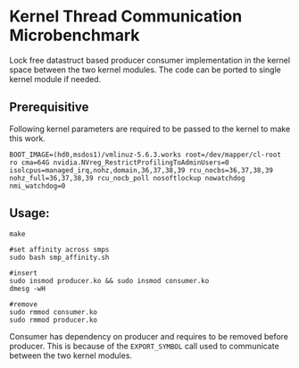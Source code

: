 # Kernel Thread Communication Microbenchmark
Lock free datastruct based producer consumer implementation in the kernel space between the two kernel modules. The code can be ported to single kernel module if needed. 

## Prerequisitive

Following kernel parameters are required to be passed to the kernel to make this work. 
```
BOOT_IMAGE=(hd0,msdos1)/vmlinuz-5.6.3.works root=/dev/mapper/cl-root ro cma=64G nvidia.NVreg_RestrictProfilingToAdminUsers=0 isolcpus=managed_irq,nohz,domain,36,37,38,39 rcu_nocbs=36,37,38,39 nohz_full=36,37,38,39 rcu_nocb_poll nosoftlockup nowatchdog nmi_watchdog=0
```

## Usage:
```
make 

#set affinity across smps
sudo bash smp_affinity.sh 

#insert
sudo insmod producer.ko && sudo insmod consumer.ko
dmesg -wH

#remove
sudo rmmod consumer.ko 
sudo rmmod producer.ko
```

Consumer has dependency on producer and requires to be removed before producer. This is because of the `EXPORT_SYMBOL` call used to communicate between the two kernel modules. 
